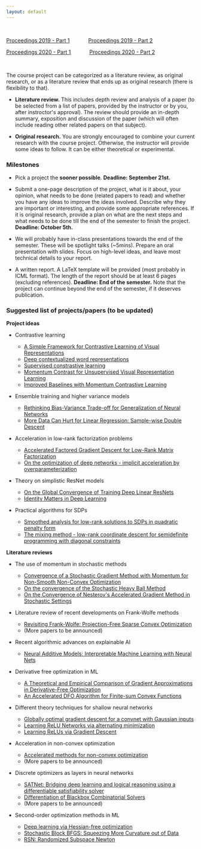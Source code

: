 ```yaml
---
layout: default
---
```


&nbsp;

[Proceedings 2019 - Part 1](/schedule/images/Proceedings2019_Part1.pdf) &emsp;&emsp;&emsp;   [Proceedings 2019 - Part 2](/schedule/images/Proceedings2019_Part2.pdf)

[Proceedings 2020 - Part 1](/schedule/images/Proceedings2020_Part1.pdf) &emsp;&emsp;&emsp;   [Proceedings 2020 - Part 2](/schedule/images/Proceedings2020_Part2.pdf)

&nbsp;

The course project can be categorized as a literature review, as original research, or as a literature review that ends up as original research (there is flexibility to that).

- **Literature review.** This includes depth review and analysis of a paper (to be selected from a list of papers, provided by the instructor or by you, after instroctor's approval). The review should provide an in-depth summary, exposition and discussion of the paper (which will often include reading other related papers on that subject).

- **Original research.** You are strongly encouraged to combine your current research with the course project. Otherwise, the instructor will provide some ideas to follow. It can be either theoretical or experimental. 

### Milestones

- Pick a project the **sooner possible**. **Deadline: September 21st.**

- Submit a one-page description of the project, what is it about, your opinion, what needs to be done (related papers to read) and whether you have any ideas to improve the ideas involved. Describe why they are important or interesting, and provide some appropriate references. If it is original research, provide a plan on what are the next steps and what needs to be done till the end of the semester to finish the project. **Deadline: October 5th.**

- We will probably have in-class presentations towards the end of the semester. These will be spotlight talks (~5mins). Prepare an oral presentation with slides. Focus on high-level ideas, and leave most technical details to your report.

- A written report. A LaTeX template will be provided (most probably in ICML format). The length of the report should be at least 6 pages (excluding references). **Deadline: End of the semester.** Note that the project can continue beyond the end of the semester, if it deserves publication.

### Suggested list of projects/papers (to be updated)

**Project ideas**

- Contrastive learning
  - [A Simple Framework for Contrastive Learning of Visual Representations](https://arxiv.org/pdf/2002.05709.pdf)
  - [Deep contextualized word representations](https://arxiv.org/pdf/1802.05365.pdf)
  - [Supervised constrastive learning](https://arxiv.org/pdf/2004.11362.pdf)
  - [Momentum Contrast for Unsupervised Visual Representation Learning](https://arxiv.org/pdf/1911.05722.pdf)
  - [Improved Baselines with Momentum Contrastive Learning](https://arxiv.org/pdf/2003.04297.pdf)

- Ensemble training and higher variance models
  - [Rethinking Bias-Variance Trade-off for Generalization of Neural Networks](https://arxiv.org/pdf/2002.11328.pdf)
  - [More Data Can Hurt for Linear Regression: Sample-wise Double Descent](https://arxiv.org/pdf/1912.07242.pdf)

- Acceleration in low-rank factorization problems
  - [Accelerated Factored Gradient Descent for Low-Rank Matrix Factorization](http://proceedings.mlr.press/v108/zhou20b/zhou20b.pdf)
  - [On the optimization of deep networks - implicit acceleration by overparameterization](https://arxiv.org/pdf/1802.06509.pdf)

- Theory on simplistic ResNet models
  - [On the Global Convergence of Training Deep Linear ResNets](https://openreview.net/pdf?id=HJxEhREKDH)
  - [Identity Matters in Deep Learning](https://arxiv.org/pdf/1611.04231.pdf)
  
- Practical algorithms for SDPs
  - [Smoothed analysis for low-rank solutions to SDPs in quadratic penalty form](https://arxiv.org/pdf/1803.00186.pdf)
  - [The mixing method - low-rank coordinate descent for semidefinite programming with diagonal constraints](https://arxiv.org/pdf/1706.00476.pdf)

**Literature reviews**

- The use of momentum in stochastic methods
  - [Convergence of a Stochastic Gradient Method with Momentum for Non-Smooth Non-Convex Optimization](https://proceedings.icml.cc/static/paper_files/icml/2020/4205-Paper.pdf)
  - [On the convergence of the Stochastic Heavy Ball Method](https://arxiv.org/pdf/2006.07867.pdf)
  - [On the Convergence of Nesterov's Accelerated Gradient Method in Stochastic Settings](https://arxiv.org/pdf/2002.12414.pdf)

- Literature review of recent developments on Frank-Wolfe methods
  - [Revisiting Frank-Wolfe: Projection-Free Sparse Convex Optimization](http://m8j.net/math/revisited-FW.pdf)
  - (More papers to be announced)
  
- Recent algorithmic advances on explainable AI
  - [Neural Additive Models: Interpretable Machine Learning with Neural Nets](https://arxiv.org/pdf/2004.13912.pdf)

- Derivative free optimization in ML
  - [A Theoretical and Empirical Comparison of Gradient Approximations in Derivative-Free Optimization](https://arxiv.org/pdf/1905.01332.pdf)
  - [An Accelerated DFO Algorithm for Finite-sum Convex Functions](https://arxiv.org/pdf/2007.03311.pdf)
  
- Different theory techniques for shallow neural networks
  - [Globally optimal gradient descent for a convnet with Gaussian inputs](https://arxiv.org/pdf/1702.07966.pdf)
  - [Learning ReLU Networks via alternating minimization](https://arxiv.org/pdf/1806.07863.pdf)
  - [Learning ReLUs via Gradient Descent](https://arxiv.org/pdf/1705.04591.pdf)

- Acceleration in non-convex optimization
  - [Accelerated methods for non-convex optimization](https://arxiv.org/pdf/1611.00756.pdf)
  - (More papers to be announced)
  
- Discrete optimizers as layers in neural networks
  - [SATNet: Bridging deep learning and logical reasoning using a differentiable satisfiability solver](https://arxiv.org/pdf/1905.12149.pdf)
  - [Differentiation of Blackbox Combinatorial Solvers](https://openreview.net/pdf?id=BkevoJSYPB)
  - (More papers to be announced)
  
- Second-order optimization methods in ML
  - [Deep learning via Hessian-free optimization](http://www.cs.toronto.edu/~jmartens/docs/Deep_HessianFree.pdf)
  - [Stochastic Block BFGS: Squeezing More Curvature out of Data](https://arxiv.org/pdf/1603.09649.pdf)
  - [RSN: Randomized Subspace Newton](https://arxiv.org/pdf/1905.10874.pdf)
  
&nbsp;
&nbsp;
